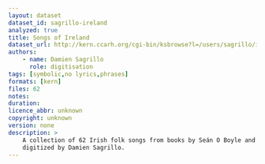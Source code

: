 ```yaml
---
layout: dataset
dataset_id: sagrillo-ireland
analyzed: true
title: Songs of Ireland
dataset_url: http://kern.ccarh.org/cgi-bin/ksbrowse?l=/users/sagrillo/ireland
authors:
    - name: Damien Sagrillo
      role: digitisation
tags: [symbolic,no lyrics,phrases]
formats: [kern]
files: 62
notes: 
duration: 
licence_abbr: unknown
copyright: unknown
version: none
description: >
    A collection of 62 Irish folk songs from books by Seán O Boyle and Donal O'Sullivan, 
    digitized by Damien Sagrillo.
---
```



